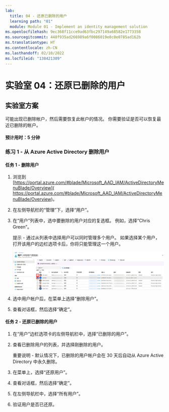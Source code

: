 ```yaml
---
lab:
  title: 04 - 还原已删除的用户
  learning path: "01"
  module: Module 01 - Implement an identity management solution
ms.openlocfilehash: 9ec368f11cce9ad63fbc297149a68582e1773358
ms.sourcegitcommit: 448f935ad266989a6f0086019e0c0e0785ad162b
ms.translationtype: HT
ms.contentlocale: zh-CN
ms.lasthandoff: 02/10/2022
ms.locfileid: "138421309"
---
```

# <a name="lab-04-restore-a-deleted-user"></a>实验室 04：还原已删除的用户

## <a name="lab-scenario"></a>实验室方案

可能出现已删除帐户，然后需要恢复此帐户的情况。 你需要验证是否可以恢复最近已删除的帐户。

#### <a name="estimated-time-5-minutes"></a>预计用时：5 分钟

### <a name="exercise-1---remove-a-user-from-azure-active-directory"></a>练习 1 - 从 Azure Active Directory 删除用户

#### <a name="task-1---remove-a-user"></a>任务 1 - 删除用户

1. 浏览到 [https://portal.azure.com/#blade/Microsoft_AAD_IAM/ActiveDirectoryMenuBlade/Overview]( https://portal.azure.com/#blade/Microsoft_AAD_IAM/ActiveDirectoryMenuBlade/Overview)。

2. 在左侧导航栏的“管理”下，选择“用户”。

3. 在“用户”列表中，选中要删除的用户对应的复选框。 例如，选择“Chris Green”。

    提示 - 通过从列表中选择用户可以同时管理多个用户。 如果选择某个用户，打开该用户的边栏选项卡后，你将只能管理这一个用户。

    ![屏幕图像显示“所有用户”用户列表，其中有一个用户复选框处于选中状态，另一个复选框突出显示，指示能够从列表中选择多个用户。](./media/lp1-mod2-remove-user.png)

4. 选中用户帐户后，在菜单上选择“删除用户”。

5. 查看对话框，然后选择“确定”。

#### <a name="task-2---restore-a-deleted-user"></a>任务 2 - 还原已删除的用户

1. 在“用户”边栏选项卡的左侧导航栏中，选择“已删除的用户”。

2. 查看已删除用户的列表，并选择刚删除的用户。

    重要说明 - 默认情况下，已删除的用户帐户会在 30 天后自动从 Azure Active Directory 中永久删除。

3. 在菜单上，选择“还原用户”。

4. 查看对话框，然后选择“确定”。

5. 在左侧导航栏中，选择“所有用户”。

6. 验证用户是否已还原。
